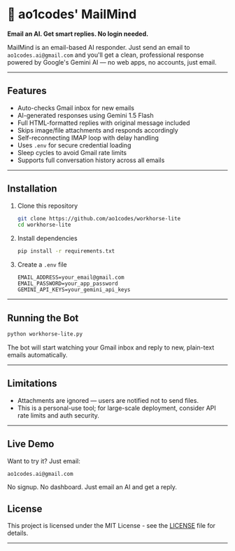 # 📩 ao1codes' MailMind

**Email an AI. Get smart replies. No login needed.**

MailMind is an email-based AI responder. Just send an email to `ao1codes.ai@gmail.com` and you'll get a clean, professional response powered by Google's Gemini AI — no web apps, no accounts, just email.

---

## Features

-  Auto-checks Gmail inbox for new emails
-  AI-generated responses using Gemini 1.5 Flash
-  Full HTML-formatted replies with original message included
-  Skips image/file attachments and responds accordingly
-  Self-reconnecting IMAP loop with delay handling
-  Uses `.env` for secure credential loading
-  Sleep cycles to avoid Gmail rate limits
-  Supports full conversation history across all emails
---

## Installation

1. Clone this repository  
   ```bash
   git clone https://github.com/ao1codes/workhorse-lite
   cd workhorse-lite
   ```

2. Install dependencies  
   ```bash
   pip install -r requirements.txt
   ```

3. Create a `.env` file  
   ```
   EMAIL_ADDRESS=your_email@gmail.com
   EMAIL_PASSWORD=your_app_password
   GEMINI_API_KEYS=your_gemini_api_keys
   ```

---

## Running the Bot

```bash
python workhorse-lite.py
```

The bot will start watching your Gmail inbox and reply to new, plain-text emails automatically.

---

## Limitations

- Attachments are ignored — users are notified not to send files.
- This is a personal-use tool; for large-scale deployment, consider API rate limits and auth security.

---

## Live Demo

Want to try it? Just email:

```
ao1codes.ai@gmail.com
```

No signup. No dashboard. Just email an AI and get a reply.


## License

This project is licensed under the MIT License - see the [LICENSE](LICENSE) file for details.

---
